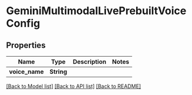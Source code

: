 # GeminiMultimodalLivePrebuiltVoiceConfig

## Properties

Name | Type | Description | Notes
------------ | ------------- | ------------- | -------------
**voice_name** | **String** |  | 

[[Back to Model list]](../README.md#documentation-for-models) [[Back to API list]](../README.md#documentation-for-api-endpoints) [[Back to README]](../README.md)


